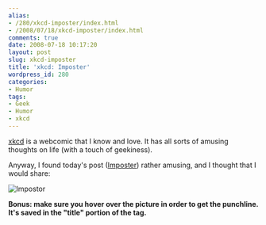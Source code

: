 ```yaml
---
alias:
- /280/xkcd-imposter/index.html
- /2008/07/18/xkcd-imposter/index.html
comments: true
date: 2008-07-18 10:17:20
layout: post
slug: xkcd-imposter
title: 'xkcd: Imposter'
wordpress_id: 280
categories:
- Humor
tags:
- Geek
- Humor
- xkcd
---
```


[xkcd](http://xkcd.com) is a webcomic that I know and love.  It has all sorts of amusing thoughts on life (with a touch of geekiness).

Anyway, I found today's post ([Imposter](http://xkcd.com/451/)) rather amusing, and I thought that I would share:

![Impostor](http://imgs.xkcd.com/comics/impostor.png)  


**Bonus: make sure you hover over the picture in order to get the punchline.  It's saved in the "title" portion of the tag.**
